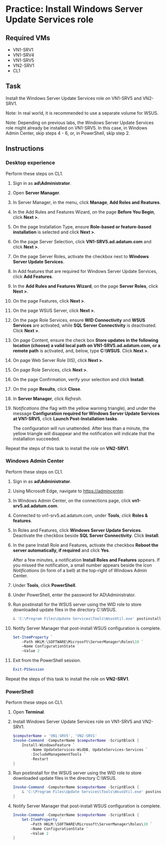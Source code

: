 # Practice: Install Windows Server Update Services role

## Required VMs

* VN1-SRV1
* VN1-SRV4
* VN1-SRV5
* VN2-SRV1
* CL1

## Task

Install the Windows Server Update Services role on VN1-SRV5 and VN2-SRV1.

Note: In real world, it is recommended to use a separate volume for WSUS.

Note: Depending on previous labs, the Windows Server Update Services role might already be installed on VN1-SRV5. In this case, in Windows Admin Center, skip steps 4 - 6, or, in PowerShell, skip step 2.

## Instructions

### Desktop experience

Perform these steps on CL1.

1. Sign in as **ad\Administrator**.
1. Open **Server Manager**.
1. In Server Manager, in the menu, click **Manage**, **Add Roles and Reatures**.
1. In the Add Rules and Features Wizard, on the page **Before You Begin**, click **Next >**.
1. On the page Installation Type, ensure **Role-based or feature-based installation** is selected and click **Next >**.
1. On the page Server Selection, click **VN1-SRV5.ad.adatum.com** and click **Next >**.
1. On the page Server Roles, activate the checkbox next to **Windows Server Update Services**.
1. In Add features that are required for Windows Server Update Services, click **Add Features**.
1. In the **Add Rules and Features Wizard**, on the page **Server Roles**, click **Next >**.
1. On the page Features, click **Next >**.
1. On the page WSUS Server, click **Next >**.
1. On the page Role Services, ensure **WID Connectivity** and **WSUS Services** are activated, while **SQL Server Connectivity** is deactivated. Click **Next >**.
1. On page Content, ensure the check box **Store updates in the following location (choose) a valid local path on VN1-SRV5.ad.adatum.com, or a remote path** is activated, and, below, type **C:\WSUS**. Click **Next >**.
1. On page Web Server Role (IIS), click **Next >**.
1. On page Role Services, click **Next >**.
1. On the page Confirmation, verify your selection and click **Install**.
1. On the page **Results**, click **Close**.
1. In **Server Manager**, click *Refresh*.
1. *Notifications* (the flag with the yellow warning triangle), and under the message **Configuration required for Windows Server Update Services at VN1-SRV5**, click **Launch Post-Installation tasks**.

    The configuration will run unattended. After less than a minute, the yellow triangle will disappear and the notification will indicate that the installation succeeded.

Repeat the steps of this task to install the role on **VN2-SRV1**.

### Windows Admin Center

Perform these steps on CL1.

1. Sign in as **ad\Administrator**.
1. Using Microsoft Edge, navigate to <https://admincenter>.
1. In Windows Admin Center, on the connections page, click **vn1-srv5.ad.adatum.com**.
1. Connected to vn1-srv5.ad.adatum.com, under **Tools**, click **Roles & features**.
1. In Roles and Features, click **Windows Server Update Services**. Deactivate the checkbox beside **SQL Server Connectivity**. Click **Install**.
1. In the pane Install Role and Features, activate the checkbox **Reboot the server automatically, if required** and click **Yes**.

    After a few minutes, a notification **Install Roles and Features** appears. If you missed the notification, a small number appears beside the icon *Notifications* (in form of a bell) at the top-right of Windows Admin Center.

1. Under **Tools**, click **PowerShell**.
1. Under PowerShell, enter the password for AD\Administrator.
1. Run postinstall for the WSUS server using the WID role to store downloaded update files in the directory C:\WSUS.

    ````powershell
    & 'C:\Program Files\Update Services\Tools\WsusUtil.exe' postinstall CONTENT_DIR=C:\WSUS
    ````

1. Notify Server Manager that post-install WSUS configuration is complete.

    ````powershell
    Set-ItemProperty `
        –Path HKLM:\SOFTWARE\Microsoft\ServerManager\Roles\10 `
        –Name ConfigurationState `
        –Value 2
    ````

1. Exit from the PowerShell session.

    ````powershell
    Exit-PSSession
    ````

Repeat the steps of this task to install the role on **VN2-SRV1**.

### PowerShell

Perform these steps on CL1.

1. Open **Terminal**.
1. Install Windows Server Update Services role on VN1-SRV5 and VN2-SRV1.

    ````powershell
    $computerName = 'VN1-SRV5', 'VN2-SRV1'
    Invoke-Command -ComputerName $computerName -ScriptBlock {
        Install-WindowsFeature `
            -Name UpdateServices-WidDB, UpdateServices-Services `
            -IncludeManagementTools `
            -Restart
    }
    ````

1. Run postinstall for the WSUS server using the WID role to store downloaded update files in the directory C:\WSUS.

    ````powershell
    Invoke-Command -ComputerName $computerName -ScriptBlock {
        & 'C:\Program Files\Update Services\Tools\WsusUtil.exe' postinstall CONTENT_DIR=C:\WSUS
    }
    ````

1. Notify Server Manager that post-install WSUS configuration is complete.

    ````powershell
    Invoke-Command -ComputerName $computerName -ScriptBlock {
        Set-ItemProperty `
            –Path HKLM:\SOFTWARE\Microsoft\ServerManager\Roles\10 `
            –Name ConfigurationState `
            –Value 2
    }
    ````
